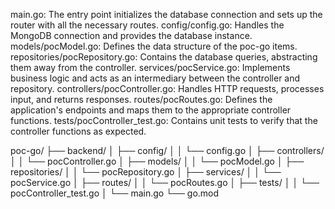 main.go: The entry point initializes the database connection and sets up the router with all the necessary routes.
config/config.go: Handles the MongoDB connection and provides the database instance.
models/pocModel.go: Defines the data structure of the poc-go items.
repositories/pocRepository.go: Contains the database queries, abstracting them away from the controller.
services/pocService.go: Implements business logic and acts as an intermediary between the controller and repository.
controllers/pocController.go: Handles HTTP requests, processes input, and returns responses.
routes/pocRoutes.go: Defines the application's endpoints and maps them to the appropriate controller functions.
tests/pocController_test.go: Contains unit tests to verify that the controller functions as expected.

poc-go/
├── backend/
│   ├── config/
│   │   └── config.go
│   ├── controllers/
│   │   └── pocController.go
│   ├── models/
│   │   └── pocModel.go
│   ├── repositories/
│   │   └── pocRepository.go
│   ├── services/
│   │   └── pocService.go
│   ├── routes/
│   │   └── pocRoutes.go
│   ├── tests/
│   │   └── pocController_test.go
│   └── main.go
└── go.mod
